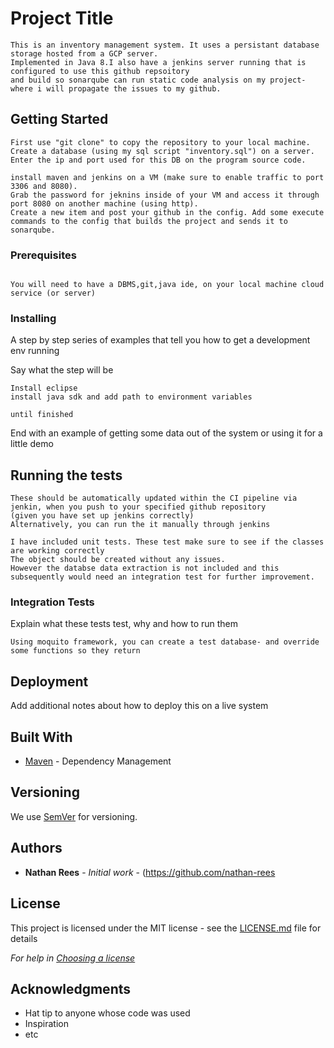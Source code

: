 # Project Title

```
This is an inventory management system. It uses a persistant database storage hosted from a GCP server.
Implemented in Java 8.I also have a jenkins server running that is configured to use this github repsoitory
and build so sonarqube can run static code analysis on my project- where i will propagate the issues to my github.
```

## Getting Started

```
First use "git clone" to copy the repository to your local machine.
Create a database (using my sql script "inventory.sql") on a server.
Enter the ip and port used for this DB on the program source code.

install maven and jenkins on a VM (make sure to enable traffic to port 3306 and 8080).
Grab the password for jeknins inside of your VM and access it through port 8080 on another machine (using http).
Create a new item and post your github in the config. Add some execute commands to the config that builds the project and sends it to sonarqube.
```

### Prerequisites


```

You will need to have a DBMS,git,java ide, on your local machine cloud service (or server)

```

### Installing

A step by step series of examples that tell you how to get a development env running

Say what the step will be

```
Install eclipse
install java sdk and add path to environment variables

```


```
until finished
```

End with an example of getting some data out of the system or using it for a little demo

## Running the tests

```
These should be automatically updated within the CI pipeline via jenkin, when you push to your specified github repository
(given you have set up jenkins correctly)
Alternatively, you can run the it manually through jenkins

I have included unit tests. These test make sure to see if the classes are working correctly
The object should be created without any issues. 
However the databse data extraction is not included and this subsequently would need an integration test for further improvement.

```

### Integration Tests 
Explain what these tests test, why and how to run them

```
Using moquito framework, you can create a test database- and override some functions so they return 
```


## Deployment

Add additional notes about how to deploy this on a live system

## Built With

* [Maven](https://maven.apache.org/) - Dependency Management

## Versioning

We use [SemVer](http://semver.org/) for versioning.

## Authors

* **Nathan Rees** - *Initial work* - (https://github.com/nathan-rees

## License

This project is licensed under the MIT license - see the [LICENSE.md](LICENSE.md) file for details 

*For help in [Choosing a license](https://choosealicense.com/)*

## Acknowledgments

* Hat tip to anyone whose code was used
* Inspiration
* etc
